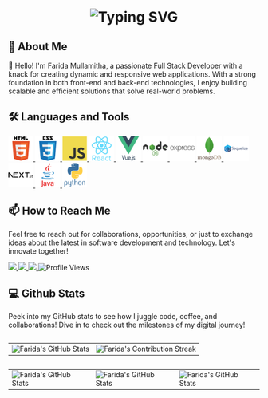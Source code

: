 <div align="center">
    <h1>
        <img src="https://readme-typing-svg.herokuapp.com?font=Jetbrains+mono&size=40&duration=3000&color=33FF33&center=true&vCenter=true&width=435&lines=Hey..+I'm+Farida;This+is..;..my+Github..;" alt="Typing SVG"/>
    </h1>
</div>

<!-- about me -->
<div align="left">
    <h2 class="section-heading">🚀 About Me</h2>
    <p>👋 Hello! I'm Farida Mullamitha, a passionate Full Stack Developer with a knack for creating dynamic and responsive web applications. With a strong foundation in both front-end and back-end technologies, I enjoy building scalable and efficient solutions that solve real-world problems.</p>
</div>

<!--tech and tools-->
<h2 align="left" class="section-heading">🛠️ Languages and Tools</h2>
<p align="left">
  <a href="https://www.w3.org/html/" target="_blank">
    <img src="https://raw.githubusercontent.com/devicons/devicon/master/icons/html5/html5-original-wordmark.svg" alt="html5" width="50" height="50"/>
  </a>  
  <a href="https://www.w3schools.com/css/" target="_blank">
    <img src="https://raw.githubusercontent.com/devicons/devicon/master/icons/css3/css3-original-wordmark.svg" alt="css3" width="50" height="50"/>
  </a> 
  <a href="https://developer.mozilla.org/en-US/docs/Web/JavaScript" target="_blank">
    <img src="https://raw.githubusercontent.com/devicons/devicon/master/icons/javascript/javascript-original.svg" alt="javascript" width="50" height="50"/>
  </a> 
  <a href="https://reactjs.org/" target="_blank">
    <img src="https://raw.githubusercontent.com/devicons/devicon/master/icons/react/react-original-wordmark.svg" alt="react" width="50" height="50"/>
  </a> 
  <a href="https://vuejs.org/" target="_blank">
    <img src="https://raw.githubusercontent.com/devicons/devicon/master/icons/vuejs/vuejs-original-wordmark.svg" alt="vue logo" width="50" height="50"/>
  </a>  
  <a href="https://nodejs.org" target="_blank">
    <img src="https://raw.githubusercontent.com/devicons/devicon/master/icons/nodejs/nodejs-original-wordmark.svg" alt="nodejs" width="50" height="50"/>
  </a>  
  <a href="https://expressjs.com" target="_blank">
    <img src="https://raw.githubusercontent.com/devicons/devicon/master/icons/express/express-original-wordmark.svg" alt="express" width="50" height="50"/>
  </a>
  <a href="https://www.mongodb.com/" target="_blank">
    <img src="https://raw.githubusercontent.com/devicons/devicon/master/icons/mongodb/mongodb-original-wordmark.svg" alt="mongodb" width="50" height="50"/>
  </a>
  <a href="https://sequelize.org/" target="_blank">
    <img src="https://raw.githubusercontent.com/devicons/devicon/master/icons/sequelize/sequelize-original-wordmark.svg" alt="sequelize" width="50" height="50"/>
  </a>
  <a href="https://nextjs.org/" target="_blank">
    <img src="https://raw.githubusercontent.com/devicons/devicon/master/icons/nextjs/nextjs-original-wordmark.svg" alt="next.js" width="50" height="50"/>
  </a>
  <a href="https://www.java.com/" target="_blank">
    <img src="https://raw.githubusercontent.com/devicons/devicon/master/icons/java/java-original-wordmark.svg" alt="java" width="50" height="50"/>
  </a>
  <a href="https://www.python.org/" target="_blank">
    <img src="https://raw.githubusercontent.com/devicons/devicon/master/icons/python/python-original-wordmark.svg" alt="python" width="50" height="50"/>
  </a>
</p>

<!--connect-->
<div align="left">
<h2 align="left" class="section-heading">📫 How to Reach Me</h2>
<p>Feel free to reach out for collaborations, opportunities, or just to exchange ideas about the latest in software development and technology. Let's innovate together! </p>
<div align="left">
    <a href="mailto:faridamullamitha3@gmail.com">
    <img src="https://img.shields.io/badge/Gmail-333333?style=for-the-badge&logo=gmail&logoColor=red" />
  </a>

  <a href="https://linkedin.com/in/farida-mullamitha" target="_blank">
    <img src="https://img.shields.io/badge/LinkedIn-0077B5?style=for-the-badge&logo=linkedin&logoColor=white" target="_blank" />
  </a>
  
<a href="https://github.com/farida-mullamitha" target="_blank">
        <img src="https://img.shields.io/badge/GitHub-181717?style=for-the-badge&logo=github&logoColor=white" target="_blank" />
    </a>
    <img src="https://komarev.com/ghpvc/?username=farida-mullamitha&style=for-the-badge" alt="Profile Views" />
</div>


<!-- github stats -->
<div align="left">
<h2 align="left" class="section-heading"> 💻 Github Stats</h2>
<p>Peek into my GitHub stats to see how I juggle code, coffee, and collaborations! Dive in to check out the milestones of my digital journey!</p>
 <table align="left" width="100%" height="100%" >
    <tr>
       <td><img style="border: none;" src="https://github-profile-summary-cards.vercel.app/api/cards/profile-details?username=farida-mullamitha&theme=github_dark" alt="Farida's GitHub Stats"/></td>   
       <td><img style="border: none;" src="https://github-readme-streak-stats.herokuapp.com/?user=farida-mullamitha&theme=merko" alt="Farida's Contribution Streak"/></td>
    </tr>
 </table>

 <table align="left" width="100%" height="100%" >
    <tr>
        <td><img style="border: none;" src="https://github-profile-summary-cards.vercel.app/api/cards/stats?username=farida-mullamitha&theme=github_dark" alt="Farida's GitHub Stats"/></td>
        <td><img style="border: none;" src="https://github-profile-summary-cards.vercel.app/api/cards/productive-time?username=farida-mullamitha&theme=github_dark&utcOffset=10" alt="Farida's GitHub Stats"/>
        <td><img style="border: none;" src="https://github-profile-summary-cards.vercel.app/api/cards/repos-per-language?username=farida-mullamitha&theme=github_dark" alt="Farida's GitHub Stats"/></td>
<!--         <td><img style="border: none;" src="https://github-profile-summary-cards.vercel.app/api/cards/most-commit-language?username=farida-mullamitha&theme=github_dark" alt="Farida's GitHub Stats"/></td> -->
    </tr>
 </table>
</div>
